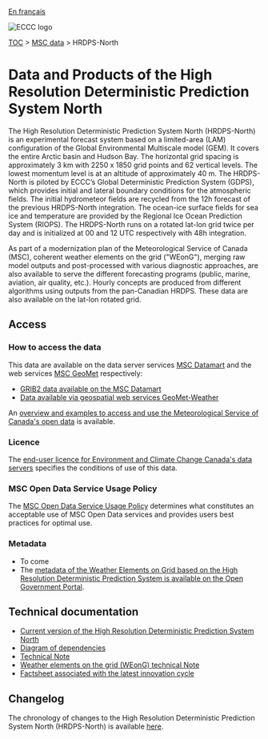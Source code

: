[En français](readme_hrdps-north_fr.md)

![ECCC logo](../../img_eccc-logo.png)

[TOC](../../readme_en.md) > [MSC data](../readme_en.md) > HRDPS-North

# Data and Products of the High Resolution Deterministic Prediction System North

The High Resolution Deterministic Prediction System North (HRDPS-North) is an experimental forecast system based on a limited-area (LAM) configuration of the Global Environmental Multiscale model (GEM). It covers the entire Arctic basin and Hudson Bay. The horizontal grid spacing is approximately 3 km with 2250 x 1850 grid points and 62 vertical levels. The lowest momentum level is at an altitude of approximately 40 m. The HRDPS-North is piloted by ECCC’s Global Deterministic Prediction System (GDPS), which provides initial and lateral boundary conditions for the atmospheric fields. The initial hydrometeor fields are recycled from the 12h forecast of the previous HRDPS-North integration. The ocean-ice surface fields for sea ice and temperature are provided by the Regional Ice Ocean Prediction System (RIOPS). The HRDPS-North runs on a rotated lat-lon grid twice per day and is initialized at 00 and 12 UTC respectively with 48h integration.

As part of a modernization plan of the Meteorological Service of Canada (MSC), coherent weather elements on the grid ("WEonG"), merging raw model outputs and post-processed with various diagnostic approaches, are also available to serve the different forecasting programs (public, marine, aviation, air quality, etc.).  Hourly concepts are produced from different algorithms using outputs from the pan-Canadian HRDPS. These data are also available on the lat-lon rotated grid. 

## Access

### How to access the data

This data are available on the data server services [MSC Datamart](../../msc-datamart/readme_en.md) and the web services [MSC GeoMet](../../msc-geomet/readme_en.md) respectively:

* [GRIB2 data available on the MSC Datamart](readme_hrdps-north-datamart_en.md) 
* [Data available via geospatial web services GeoMet-Weather](../../msc-geomet/readme_en.md)

An [overview and examples to access and use the Meteorological Service of Canada's open data](../../usage/readme_en.md) is available.

### Licence

The [end-user licence for Environment and Climate Change Canada's data servers](../../licence/readme_en.md) specifies the conditions of use of this data.

### MSC Open Data Service Usage Policy

The [MSC Open Data Service Usage Policy](../../usage-policy/readme_en.md) determines what constitutes an acceptable use of MSC Open Data services and provides users best practices for optimal use.

### Metadata

* To come
* The [metadata of the Weather Elements on Grid based on the High Resolution Deterministic Prediction System is available on the Open Government Portal](https://open.canada.ca/data/en/dataset/9eaf8b65-a734-432e-925c-7fbe8fc65670).

## Technical documentation

* [Current version of the High Resolution Deterministic Prediction System North](https://collaboration.cmc.ec.gc.ca/cmc/cmoi/product_guide/docs/tech_specifications/tech_specifications_HRDPS-NORTH_e.pdf)
* [Diagram of dependencies](https://collaboration.cmc.ec.gc.ca/cmc/cmos/public_doc/msc-data/nwep-dependency-diagrams/system_HRDPS-N_en.svg)
* [Technical Note](https://collaboration.cmc.ec.gc.ca/cmc/cmoi/product_guide/docs/tech_notes/technote_hrdps-north_e.pdf)
* [Weather elements on the grid (WEonG) technical Note](https://collaboration.cmc.ec.gc.ca/cmc/cmoi/product_guide/docs/tech_notes/technote_weong-hrdps_e.pdf)
* [Factsheet associated with the latest innovation cycle](https://collaboration.cmc.ec.gc.ca/cmc/cmoi/product_guide/docs/fact_sheets/factsheet_hrdps-north_e.pdf)


## Changelog

The chronology of changes to the High Resolution Deterministic Prediction System North (HRDPS-North) is available [here](changelog_hrdps-north_en.md).

